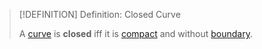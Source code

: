 >[!DEFINITION] Definition: Closed Curve
>
>A [curve](Curve.md) is **closed** iff it is [compact](../Euclidean%20Space/Compactness%20in%20Euclidean%20Space.md) and without [boundary](../../../Topology/Interior,%20Exterior,%20Boundary/Boundary.md).
>